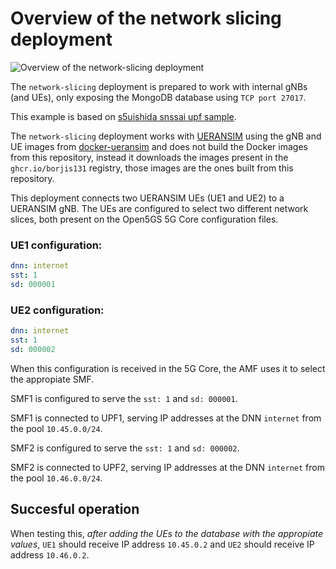 # Overview of the network slicing deployment

![Overview of the network-slicing deployment](../../misc/diagrams/network-slicing.png)

The `network-slicing` deployment is prepared to work with internal gNBs (and UEs), only exposing the MongoDB database using `TCP port 27017`.

This example is based on [s5uishida snssai upf sample](https://github.com/s5uishida/open5gs_5gc_ueransim_snssai_upf_sample_config).

The `network-slicing` deployment works with [UERANSIM](https://github.com/aligungr/UERANSIM) using the gNB and UE images from [docker-ueransim](https://github.com/Borjis131/docker-ueransim) and does not build the Docker images from this repository, instead it downloads the images present in the `ghcr.io/borjis131` registry, those images are the ones built from this repository.

This deployment connects two UERANSIM UEs (UE1 and UE2) to a UERANSIM gNB. The UEs are configured to select two different network slices, both present on the Open5GS 5G Core configuration files.

### UE1 configuration:
```yaml
dnn: internet
sst: 1
sd: 000001
```

### UE2 configuration:
```yaml
dnn: internet
sst: 1
sd: 000002
```

When this configuration is received in the 5G Core, the AMF uses it to select the appropiate SMF.

SMF1 is configured to serve the `sst: 1` and `sd: 000001`.

SMF1 is connected to UPF1, serving IP addresses at the DNN `internet` from the pool `10.45.0.0/24`.

SMF2 is configured to serve the `sst: 1` and `sd: 000002`.

SMF2 is connected to UPF2, serving IP addresses at the DNN `internet` from the pool `10.46.0.0/24`.

## Succesful operation

When testing this, *after adding the UEs to the database with the appropiate values*, `UE1` should receive IP address `10.45.0.2` and `UE2` should receive IP address `10.46.0.2`.
